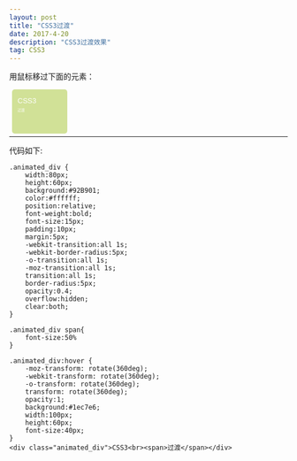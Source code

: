```yaml
---
layout: post
title: "CSS3过渡"
date: 2017-4-20
description: "CSS3过渡效果"
tag: CSS3 
---  
```

<style>
hr{
    width:100%;
    margin:0 auto;
}
.animated_div {
    width:80px;
    height:60px;
    background:#92B901;
    color:#ffffff;
    position:relative;
    font-weight:bold;
    font-size:15px;
    padding:10px;
    margin:5px;
    -webkit-transition:all 1s;
    -webkit-border-radius:5px;
	-o-transition:all 1s;
	-moz-transition:all 1s;
	transition:all 1s;
    border-radius:5px;
    opacity:0.4;
    overflow:hidden;
	font: 13px Verdana, Arial, Helvetica, sans-serif;
    line-height: 1.7;
}

.animated_div span{
	font-size:50%
}

.animated_div:hover {
    -moz-transform: rotate(360deg);
    -webkit-transform: rotate(360deg);
    -o-transform: rotate(360deg);
    transform: rotate(360deg);
    opacity:1;
    background:#1ec7e6;
    width:90px;
    height:60px;
    font-size:30px;
}
</style>
用鼠标移过下面的元素：
<div class="animated_div">CSS3<br><span>过渡</span></div>

----------

代码如下:

``` processing
.animated_div {
    width:80px;
    height:60px;
    background:#92B901;
    color:#ffffff;
    position:relative;
    font-weight:bold;
    font-size:15px;
    padding:10px;
    margin:5px;
    -webkit-transition:all 1s;
    -webkit-border-radius:5px;
	-o-transition:all 1s;
	-moz-transition:all 1s;
	transition:all 1s;
    border-radius:5px;
    opacity:0.4;
    overflow:hidden;
	clear:both;
}

.animated_div span{
	font-size:50%
}

.animated_div:hover {
    -moz-transform: rotate(360deg);
    -webkit-transform: rotate(360deg);
    -o-transform: rotate(360deg);
    transform: rotate(360deg);
    opacity:1;
    background:#1ec7e6;
    width:100px;
    height:60px;
    font-size:40px;
}
<div class="animated_div">CSS3<br><span>过渡</span></div>
```
